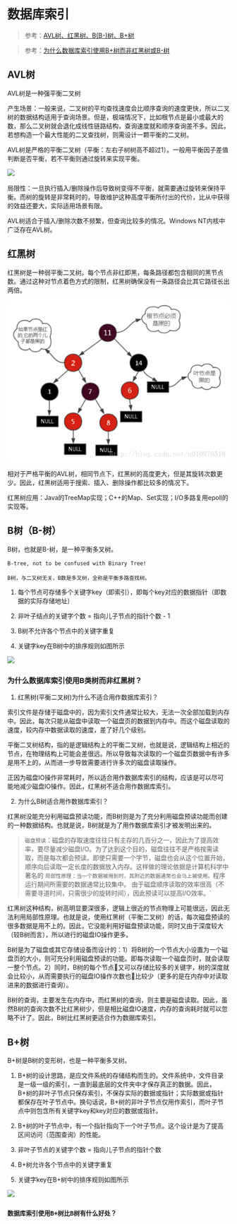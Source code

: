 # 数据库索引
> 参考：[AVL树、红黑树、B(B-)树、B+树](https://blog.csdn.net/xlgen157387/article/details/79450295)

> 参考：[为什么数据库索引使用B+树而非红黑树或B-树](https://www.cnblogs.com/aspirant/p/9214485.html)


## AVL树
AVL树是一种强平衡二叉树

产生场景：一般来说，二叉树的平均查找速度会比顺序查询的速度更快，所以二叉树的数据结构适用于查询场景。但是，极端情况下，比如根节点是最小或最大的数，那么二叉树就会退化成线性链路结构，查询速度就和顺序查询差不多。因此，若想构造一个最大性能的二叉查找树，则需设计一颗平衡的二叉树。

AVL树是严格的平衡二叉树（平衡：左右子树树高不超过1）。一般用平衡因子差值判断是否平衡，若不平衡则通过旋转来实现平衡。

![](resources/AVL树.png)

局限性：一旦执行插入/删除操作后导致树变得不平衡，就需要通过旋转来保持平衡。而树的旋转是非常耗时的，导致维护这种高度平衡所付出的代价，比从中获得的效益还要大，实际适用场景有限。

AVL树适合于插入/删除次数不频繁，但查询比较多的情况。Windows NT内核中广泛存在AVL树。


## 红黑树
红黑树是一种弱平衡二叉树。每个节点非红即黑，每条路径都包含相同的黑节点数。通过这种对节点着色方式的限制，红黑树确保没有一条路径会比其它路径长出两倍。

![](resources/红黑树.png)

相对于严格平衡的AVL树，相同节点下，红黑树的高度更大，但是其旋转次数更少。因此，红黑树适用于搜索、插入、删除操作都比较多的情况下。

红黑树应用：Java的TreeMap实现；C++的Map、Set实现；I/O多路复用epoll的实现等。

## B树（B-树）
B树，也就是B-树，是一种平衡多叉树。

```
B-tree, not to be confused with Binary Tree!

B树，与二叉树无关，B数是多叉树，全称是平衡多路查找树。
```

1. 每个节点可存储多个关键字key（即索引），即每个key对应的数据指针（即数据的实际存储地址）

2. 非叶子结点的关键字个数 = 指向儿子节点的指针个数 - 1

3. B树不允许各个节点中的关键字重复

4. 关键字key在B树中的排序规则如图所示

![](resources/B树.png)



### **为什么数据库索引使用B类树而非红黑树？**
1. 红黑树(平衡二叉树)为什么不适合用作数据库索引？

索引文件是存储于磁盘中的，因为索引文件通常比较大，无法一次全部加载到内存中。因此，每次只能从磁盘中读取一个磁盘页的数据到内存中。而这个磁盘读取的速度，较内存中数据读取的速度，差了好几个级别。

平衡二叉树结构，指的是逻辑结构上的平衡二叉树，也就是说，逻辑结构上相近的节点，在物理结构上可能会差很远。所以导致每次读取的一个磁盘页数据中有许多是用不上的，从而进一步导致需要进行许多次的磁盘读取操作。

正因为磁盘IO操作非常耗时，所以适合用作数据库索引的结构，应该是可以尽可能地减少磁盘IO操作。因此，红黑树不适合用作数据库索引。


2. 为什么B树适合用作数据库索引？

红黑树没能充分利用磁盘预读功能，而B树则是为了充分利用磁盘预读功能而创建的一种数据结构。也就是说，B树就是为了用作数据库索引才被发明出来的。

> `磁盘预读`：磁盘的存取速度往往只有主存的几百分之一，因此为了提高效率，要尽量减少磁盘I/O。为了达到这个目的，磁盘往往不是严格按需读取，而是每次都会预读。即使只需要一个字节，磁盘也会从这个位置开始，顺序向后读取一定长度的数据放入内存。这样做的理论依据是计算机科学中著名的 `局部性原理：当一个数据被用到时，其附近的数据通常也会马上被使用。`程序运行期间所需要的数据通常比较集中。 由于磁盘顺序读取的效率很高（不需要寻道时间，只需很少的旋转时间），因此预读可以提高I/O效率。`

红黑树这种结构，树高明显要深很多，逻辑上很近的节点物理上可能很远，因此无法利用局部性原理。也就是说，使用红黑树（平衡二叉树）的话，每次磁盘预读的很多数据是用不上的。因此，它没能利用好磁盘预读功能，同时又由于深度较大（较B树而言），所以进行的磁盘IO操作更多。

B树是为了磁盘或其它存储设备而设计的：1）将B树的一个节点大小设置为一个磁盘页的大小，则可充分利用磁盘预读的功能。即每次读取一个磁盘页时，就会读取一整个节点。2）同时，B树的每个节点又可以存储比较多的关键字，树的深度就会比较小，从而需要执行的磁盘IO操作次数也比较少（更多的是在内存中对读取进来的数据进行查询）。

B树的查询，主要发生在内存中，而红黑树的查询，则主要是磁盘读取。因此，虽然B树的查询次数不比红黑树少，但是相比磁盘IO速度，内存的查询耗时就可以忽略不计了。因此，B树比红黑树更适合作为数据库索引。


## B+树
B+树是B树的变形树，也是一种平衡多叉树。

1. B+树的设计思路，是应文件系统的存储结构而生的。文件系统中，文件目录是一级一级的索引，一直到最底层的文件夹中才保存真正的数据。因此，B+树的非叶子节点只保存索引，不保存实际的数据或指针；实际数据或指针都保存在叶子节点中。换句话说，B+树的非叶子节点仅用作索引，而叶子节点中则包含所有关键字key和key对应的数据或指针。

2. B+树的叶子节点中，有一个指针指向下一个叶子节点。这个设计是为了提高区间访问（范围查询）的性能。

3. 非叶子节点的关键字个数 = 指向儿子节点的指针个数 

4. B+树允许各个节点中的关键字重复

5. 关键字key在B+树中的排序规则如图所示

![](resources/B+树.png)




### `数据库索引使用B+树比B树有什么好处？`


